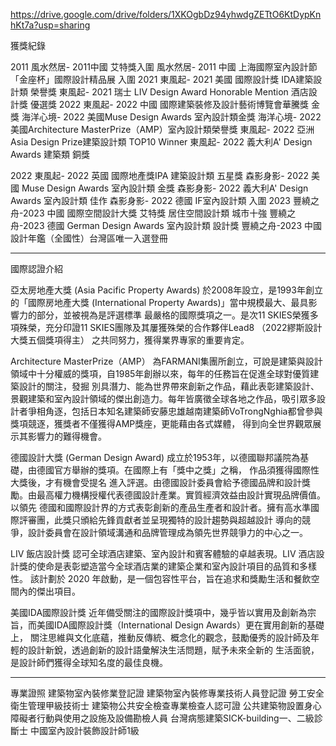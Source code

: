 https://drive.google.com/drive/folders/1XKOgbDz94yhwdgZETtO6KtDypKnhKt7a?usp=sharing

獲獎紀錄

2011
風水然居- 2011中國 艾特獎入圍
風水然居- 2011 中國 上海國際室內設計節「金座杯」國際設計精品展 入圍
2021
東風起- 2021 美國 國際設計獎 IDA建築設計類 榮譽獎
東風起- 2021 瑞士 LIV Design Award Honorable Mention 酒店設計獎 優選獎
2022
東風起- 2022 中國 國際建築裝修及設計藝術博覽會華騰獎 金獎
海洋心境- 2022 美國Muse Design Awards 室內設計類金獎
海洋心境- 2022 美國Architecture MasterPrize（AMP）室內設計類榮譽獎
東風起- 2022 亞洲 Asia Design Prize建築設計類 TOP10 Winner
東風起- 2022 義大利A' Design Awards 建築類 銅獎

2022
東風起- 2022 英國 國際地產獎IPA 建築設計類 五星獎
森影身影- 2022 美國 Muse Design Awards 室內設計類 金獎
森影身影- 2022 義大利A' Design Awards 室內設計類 佳作
森影身影- 2022 德國 IF室內設計類 入圍
2023
豐繞之舟-2023 中國 國際空間設計大獎 艾特獎 居住空間設計類 城市十強
豐繞之舟-2023 德國  German Design Awards 室內設計類   設計獎
豐繞之舟-2023 中國設計年鑑（全國性）台灣區唯一入選登冊

----------------------
國際認證介紹

亞太房地產大獎 (Asia Pacific Property Awards)
於2008年設立，是1993年創立的「國際房地產大獎 (International Property Awards)」當中規模最大、最具影響力的部分，並被視為是評選標準
最嚴格的國際獎項之一。是次11 SKIES榮獲多項殊榮，充分印證11 SKIES團隊及其屢獲殊榮的合作夥伴Lead8 （2022繆斯設計大獎五個獎項得主）
之共同努力，獲得業界專家的重要肯定。

Architecture MasterPrize（AMP）
為FARMANI集團所創立，可說是建築與設計領域中十分權威的獎項，自1985年創辦以來，每年的任務旨在促進全球對優質建築設計的關注，發掘
別具潛力、能為世界帶來創新之作品，藉此表彰建築設計、景觀建築和室內設計領域的傑出創造力。每年皆廣徵全球各地之作品，吸引眾多設
計者爭相角逐，包括日本知名建築師安藤忠雄越南建築師VoTrongNghia都曾參與獎項競逐，獲獎者不僅獲得AMP獎座，更能藉由各式媒體，
得到向全世界觀眾展示其影響力的難得機會。

德國設計大獎 (German Design Award)
成立於1953年，以德國聯邦議院為基礎，由德國官方舉辦的獎項。在國際上有「獎中之獎」之稱， 作品須獲得國際性大獎後，才有機會受提名
進入評選。由德國設計委員會給予德國品牌和設計獎勵。由最高權力機構授權代表德國設計產業。實質經濟效益由設計實現品牌價值。以領先
德國和國際設計界的方式表彰創新的產品生產者和設計者。擁有高水準國際評審團，此獎只頒給先鋒貢獻者並呈現獨特的設計趨勢與超越設計
導向的競爭，設計委員會在設計領域溝通和品牌管理成為領先世界競爭力的中心之一。

LIV 飯店設計獎
認可全球酒店建築、室內設計和賓客體驗的卓越表現。LIV 酒店設計獎的使命是表彰塑造當今全球酒店業的建築企業和室內設計項目的品質和多樣性。
該計劃於 2020 年啟動，是一個包容性平台，旨在追求和獎勵生活和餐飲空間內的傑出項目。

美國IDA國際設計獎
近年備受關注的國際設計獎項中，幾乎皆以實用及創新為宗旨，而美國IDA國際設計獎（International Design Awards）更在實用創新的基礎上，
關注思維與文化底蘊，推動反傳統、概念化的觀念，鼓勵優秀的設計師及年輕的設計新銳，透過創新的設計語彙解決生活問題，賦予未來全新的
生活面貌，是設計師們獲得全球知名度的最佳良機。




-----------------

專業證照
建築物室內裝修業登記證
建築物室內裝修專業技術人員登記證
勞工安全衛生管理甲級技術士
建築物公共安全檢查專業檢查人認可證
公共建築物設置身心障礙者行動與使用之設施及設備勘檢人員
台灣病態建築SICK-building一、二級診斷士
中國室內設計裝飾設計師1級


